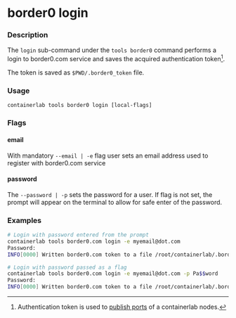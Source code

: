 # border0 login

### Description

The `login` sub-command under the `tools border0` command performs a login to border0.com service and saves the acquired authentication token[^1].

The token is saved as `$PWD/.border0_token` file.

### Usage

`containerlab tools border0 login [local-flags]`

### Flags

#### email
With mandatory `--email | -e` flag user sets an email address used to register with border0.com service

#### password
The `--password | -p` sets the password for a user. If flag is not set, the prompt will appear on the terminal to allow for safe enter of the password.

### Examples

```bash
# Login with password entered from the prompt
containerlab tools border0.com login -e myemail@dot.com
Password:
INFO[0000] Written border0.com token to a file /root/containerlab/.border0_token

# Login with password passed as a flag
containerlab tools border0.com login -e myemail@dot.com -p Pa$$word
Password:
INFO[0000] Written border0.com token to a file /root/containerlab/.border0_token
```

[^1]: Authentication token is used to [publish ports](../../../manual/published-ports.md) of a containerlab nodes.